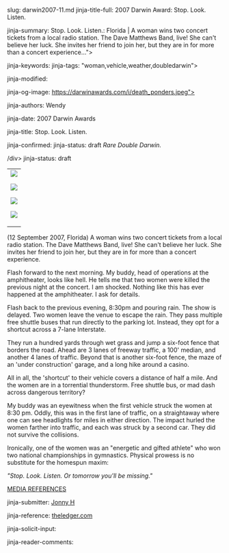 slug: darwin2007-11.md
jinja-title-full: 2007 Darwin Award: Stop. Look. Listen.

jinja-summary: Stop. Look. Listen.: Florida | A woman wins two concert tickets from a local radio station. The Dave Matthews Band, live! She can't believe her luck. She invites her friend to join her, but they are in for more than a concert experience...">

jinja-keywords:
jinja-tags: "woman,vehicle,weather,doubledarwin">

jinja-modified:

jinja-og-image: https://darwinawards.com/i/death_ponders.jpeg">

jinja-authors: Wendy

jinja-date: 2007 Darwin Awards


jinja-title: Stop. Look. Listen.


jinja-confirmed:
jinja-status: draft
<I>Rare Double Darwin.</I>
<P>/div>
</h2>
<!-- /story_title -->
jinja-status: draft

<TABLE border=0 align=right><TR><TD align=center>
<A href="/cgi/search.pl?keywords=category%3Dwoman&swishindex=stories.data&show_description=yes&maxdisplay=10&maxresults=50"><IMG src="/i/icon/woman.png" border=0></A>

<A href="/cgi/search.pl?keywords=category%3Dvehicle&swishindex=stories.data&show_description=yes&maxdisplay=10&maxresults=50"><IMG src="/i/icon/car.jpg" border=0></A>

<A href="/cgi/search.pl?keywords=category%3Dweather&swishindex=stories.data&show_description=yes&maxdisplay=10&maxresults=50"><IMG src="/i/icon/weather.jpg" border=0></A>

<A href="/cgi/search.pl?keywords=category%3Ddoubledarwin&swishindex=stories.data&show_description=yes&maxdisplay=10&maxresults=50"><IMG src="/i/icon/twins.png" border=0></A>

</TD></TR></TABLE>

(12 September 2007, Florida) A woman wins two concert tickets from a local
radio station. The Dave Matthews Band, live! She can't believe her luck.
She invites her friend to join her, but they are in for more than a concert
experience.

Flash forward to the next morning. My buddy, head of operations at the
amphitheater, looks like hell. He tells me that two women were killed the
previous night at the concert. I am shocked. Nothing like this has ever
happened at the amphitheater. I ask for details.

Flash back to the previous evening, 8:30pm and pouring rain. The show is
delayed. Two women leave the venue to escape the rain. They pass multiple
free shuttle buses that run directly to the parking lot. Instead, they opt
for a shortcut across a 7-lane Interstate.

They run a hundred yards through wet grass and jump a six-foot fence that
borders the road. Ahead are 3 lanes of freeway traffic, a 100' median, and
another 4 lanes of traffic. Beyond that is another six-foot fence, the
maze of an 'under construction' garage, and a long hike around a
casino.

All in all, the 'shortcut' to their vehicle covers a distance of half a
mile. And the women are in a torrential thunderstorm.	Free shuttle bus,
or mad dash across dangerous territory?

My buddy was an eyewitness when the first vehicle struck the women at 8:30
pm. Oddly, this was in the first lane of traffic, on a straightaway where
one can see headlights for miles in either direction. The impact hurled
the women farther into traffic, and each was struck by a second car. They
did not survive the collisions.

Ironically, one of the women was an "energetic and gifted athlete" who won
two national championships in gymnastics. Physical prowess is no
substitute for the homespun maxim:

<I>"Stop. Look. Listen. Or tomorrow you'll be missing."</I>

<A href="/slush/200709/pending20070915-193023.html">MEDIA REFERENCES</A>
<P align=center>
<!--#include virtual="/inc/votebar_viewvoteonly" -->

jinja-submitter: <A HREF="mailto:REMOVE-">Jonny H</A>

jinja-reference: <A href="http://www.theledger.com/article/20070914/NEWS/709140380/1004">theledger.com</A>

jinja-solicit-input:

jinja-reader-comments:



<!--#include file=nav_2007.html -->


